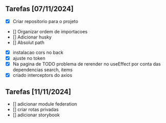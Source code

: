 ## Tarefas [07/11/2024]

- [x] Criar repositorio para o projeto
- [] Organizar ordem de importacoes
- [] Adicionar husky
- [] Absolut path
- [x] instalacao cors no back
- [x] ajuste no token
- [x] Na pagina de TODO problema de rerender no useEffect por conta das dependencias search, items
- [x] criado interceptors do axios

## Tarefas [11/11/2024]

- [] adicionar module federation
- [] criar rotas privadas
- [] adicionar storybook
